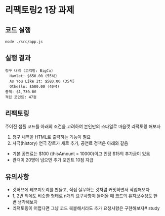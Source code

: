 # 리팩토링2 1장 과제

## 코드 실행

```
node ./src/app.js
```

## 실행 결과

```
청구 내역 (고객명: BigCo)
  Hamlet: $650.00 (55석)
  As You Like It: $580.00 (35석)
  Othello: $500.00 (40석)
총액: $1,730.00
적립 포인트: 47점
```

## 리팩토링

주어진 샘플 코드를 아래의 조건을 고려하여 본인만의 스타일로 마음껏 리팩토링 해보자

1. 청구 내역을 HTML로 출력하는 기능이 필요
2. 사극(history) 연극 장르가 새로 추가, 공연료 정책은 아래와 같음

- 기본 공연료는 $100 (thisAmount = 10000)이고 인당 $15의 추가금이 있음
- 관객이 20명이 넘으면 추가 포인트 10점 지급

## 유의사항

- 깃허브에 레포지토리를 만들고, 직접 실무하는 것처럼 커밋하면서 작업해보자
- 1, 2번 외에도 비슷한 형태로 n개의 요구사항이 들어올 때 코드의 유지보수성도 한번 생각해보자
- 리팩토링이 어렵다면 그냥 코드 복붙해서라도 추가 요청사항은 구현해보자# study
